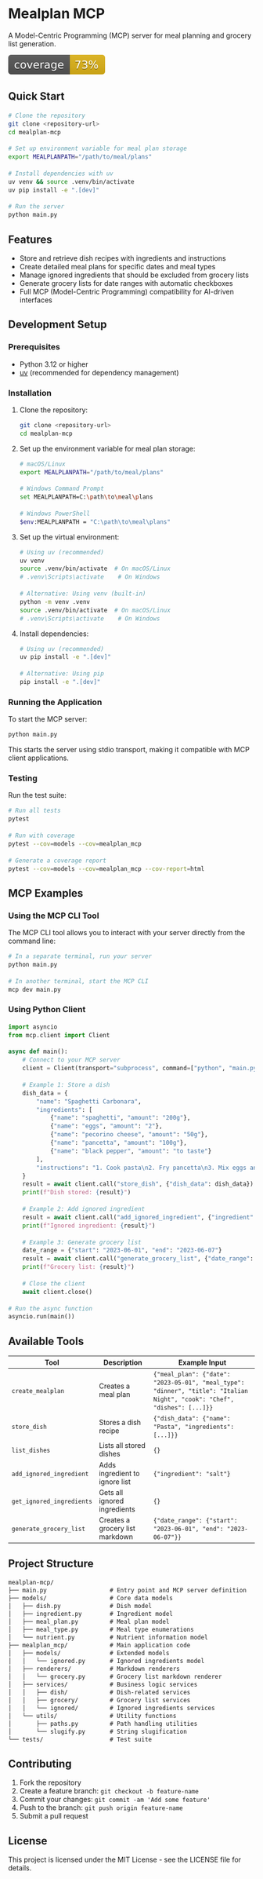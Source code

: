 # Mealplan MCP

A Model-Centric Programming (MCP) server for meal planning and grocery list generation.

![Coverage](./badges/coverage.svg)

## Quick Start

```bash
# Clone the repository
git clone <repository-url>
cd mealplan-mcp

# Set up environment variable for meal plan storage
export MEALPLANPATH="/path/to/meal/plans"

# Install dependencies with uv
uv venv && source .venv/bin/activate
uv pip install -e ".[dev]"

# Run the server
python main.py
```

## Features

- Store and retrieve dish recipes with ingredients and instructions
- Create detailed meal plans for specific dates and meal types
- Manage ignored ingredients that should be excluded from grocery lists
- Generate grocery lists for date ranges with automatic checkboxes
- Full MCP (Model-Centric Programming) compatibility for AI-driven interfaces

## Development Setup

### Prerequisites

- Python 3.12 or higher
- [uv](https://github.com/astral-sh/uv) (recommended for dependency management)

### Installation

1. Clone the repository:
   ```bash
   git clone <repository-url>
   cd mealplan-mcp
   ```

2. Set up the environment variable for meal plan storage:
   ```bash
   # macOS/Linux
   export MEALPLANPATH="/path/to/meal/plans"

   # Windows Command Prompt
   set MEALPLANPATH=C:\path\to\meal\plans

   # Windows PowerShell
   $env:MEALPLANPATH = "C:\path\to\meal\plans"
   ```

3. Set up the virtual environment:
   ```bash
   # Using uv (recommended)
   uv venv
   source .venv/bin/activate  # On macOS/Linux
   # .venv\Scripts\activate    # On Windows

   # Alternative: Using venv (built-in)
   python -m venv .venv
   source .venv/bin/activate  # On macOS/Linux
   # .venv\Scripts\activate    # On Windows
   ```

4. Install dependencies:
   ```bash
   # Using uv (recommended)
   uv pip install -e ".[dev]"

   # Alternative: Using pip
   pip install -e ".[dev]"
   ```

### Running the Application

To start the MCP server:

```bash
python main.py
```

This starts the server using stdio transport, making it compatible with MCP client applications.

### Testing

Run the test suite:

```bash
# Run all tests
pytest

# Run with coverage
pytest --cov=models --cov=mealplan_mcp

# Generate a coverage report
pytest --cov=models --cov=mealplan_mcp --cov-report=html
```

## MCP Examples

### Using the MCP CLI Tool

The MCP CLI tool allows you to interact with your server directly from the command line:

```bash
# In a separate terminal, run your server
python main.py

# In another terminal, start the MCP CLI
mcp dev main.py
```

### Using Python Client

```python
import asyncio
from mcp.client import Client

async def main():
    # Connect to your MCP server
    client = Client(transport="subprocess", command=["python", "main.py"])

    # Example 1: Store a dish
    dish_data = {
        "name": "Spaghetti Carbonara",
        "ingredients": [
            {"name": "spaghetti", "amount": "200g"},
            {"name": "eggs", "amount": "2"},
            {"name": "pecorino cheese", "amount": "50g"},
            {"name": "pancetta", "amount": "100g"},
            {"name": "black pepper", "amount": "to taste"}
        ],
        "instructions": "1. Cook pasta\n2. Fry pancetta\n3. Mix eggs and cheese\n4. Combine all ingredients"
    }
    result = await client.call("store_dish", {"dish_data": dish_data})
    print(f"Dish stored: {result}")

    # Example 2: Add ignored ingredient
    result = await client.call("add_ignored_ingredient", {"ingredient": "salt"})
    print(f"Ignored ingredient: {result}")

    # Example 3: Generate grocery list
    date_range = {"start": "2023-06-01", "end": "2023-06-07"}
    result = await client.call("generate_grocery_list", {"date_range": date_range})
    print(f"Grocery list: {result}")

    # Close the client
    await client.close()

# Run the async function
asyncio.run(main())
```

## Available Tools

| Tool | Description | Example Input |
|------|-------------|--------------|
| `create_mealplan` | Creates a meal plan | `{"meal_plan": {"date": "2023-05-01", "meal_type": "dinner", "title": "Italian Night", "cook": "Chef", "dishes": [...]}}` |
| `store_dish` | Stores a dish recipe | `{"dish_data": {"name": "Pasta", "ingredients": [...]}}` |
| `list_dishes` | Lists all stored dishes | `{}` |
| `add_ignored_ingredient` | Adds ingredient to ignore list | `{"ingredient": "salt"}` |
| `get_ignored_ingredients` | Gets all ignored ingredients | `{}` |
| `generate_grocery_list` | Creates a grocery list markdown | `{"date_range": {"start": "2023-06-01", "end": "2023-06-07"}}` |

## Project Structure

```
mealplan-mcp/
├── main.py                  # Entry point and MCP server definition
├── models/                  # Core data models
│   ├── dish.py              # Dish model
│   ├── ingredient.py        # Ingredient model
│   ├── meal_plan.py         # Meal plan model
│   ├── meal_type.py         # Meal type enumerations
│   └── nutrient.py          # Nutrient information model
├── mealplan_mcp/            # Main application code
│   ├── models/              # Extended models
│   │   └── ignored.py       # Ignored ingredients model
│   ├── renderers/           # Markdown renderers
│   │   └── grocery.py       # Grocery list markdown renderer
│   ├── services/            # Business logic services
│   │   ├── dish/            # Dish-related services
│   │   ├── grocery/         # Grocery list services
│   │   └── ignored/         # Ignored ingredients services
│   └── utils/               # Utility functions
│       ├── paths.py         # Path handling utilities
│       └── slugify.py       # String slugification
└── tests/                   # Test suite
```

## Contributing

1. Fork the repository
2. Create a feature branch: `git checkout -b feature-name`
3. Commit your changes: `git commit -am 'Add some feature'`
4. Push to the branch: `git push origin feature-name`
5. Submit a pull request

## License

This project is licensed under the MIT License - see the LICENSE file for details.
